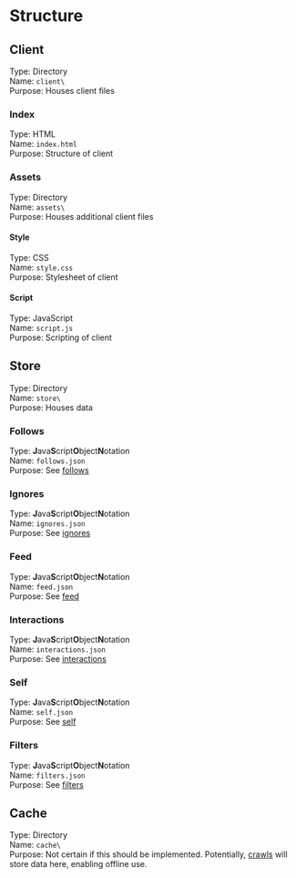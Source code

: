 # Structure

## Client

Type: Directory  
Name: `client\`  
Purpose: Houses client files

### Index

Type: HTML  
Name: `index.html`  
Purpose: Structure of client

### Assets

Type: Directory  
Name: `assets\`  
Purpose: Houses additional client files

#### Style

Type: CSS  
Name: `style.css`  
Purpose: Stylesheet of client

#### Script

Type: JavaScript  
Name: `script.js`  
Purpose: Scripting of client

## Store

Type: Directory  
Name: `store\`  
Purpose: Houses data

### Follows

Type: **J**ava**S**cript**O**bject**N**otation  
Name: `follows.json`  
Purpose: See [follows](follows.md)

### Ignores

Type: **J**ava**S**cript**O**bject**N**otation  
Name: `ignores.json`  
Purpose: See [ignores](ignores.md)

### Feed

Type: **J**ava**S**cript**O**bject**N**otation  
Name: `feed.json`  
Purpose: See [feed](feed.md)

### Interactions

Type: **J**ava**S**cript**O**bject**N**otation  
Name: `interactions.json`  
Purpose: See [interactions](interactions.md)

### Self

Type: **J**ava**S**cript**O**bject**N**otation  
Name: `self.json`  
Purpose: See [self](self.md)

### Filters

Type: **J**ava**S**cript**O**bject**N**otation  
Name: `filters.json`  
Purpose: See [filters](filters.md)

## Cache

Type: Directory  
Name: `cache\`  
Purpose: Not certain if this should be implemented. Potentially, [crawls](concepts.md#querying-the-tree) will store data here, enabling offline use.

<!--stackedit_data:
eyJoaXN0b3J5IjpbMTc3NTEwNTMyNCwtMTk1MTU4OTQxNl19
-->
